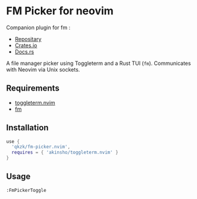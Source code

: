 # FM Picker for neovim

Companion plugin for fm : 

- [Repositary](https://github.com/qkzk/fm) 
- [Crates.io](https://crates.io/crates/fm-tui)
- [Docs.rs](https://docs.rs/fm-tui/latest/fm/)



A file manager picker using Toggleterm and a Rust TUI (`fm`). Communicates with Neovim via Unix sockets.

## Requirements

- [toggleterm.nvim](https://github.com/akinsho/toggleterm.nvim)
- [fm](https://github/qkzk/fm)

## Installation

```lua
use {
  'qkzk/fm-picker.nvim',
  requires = { 'akinsho/toggleterm.nvim' }
}
```

## Usage

```vimscript
:FmPickerToggle
```
